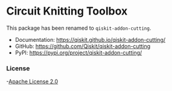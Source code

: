 # Circuit Knitting Toolbox

This package has been renamed to `qiskit-addon-cutting`.

- Documentation: https://qiskit.github.io/qiskit-addon-cutting/
- GitHub: https://github.com/Qiskit/qiskit-addon-cutting
- PyPI: https://pypi.org/project/qiskit-addon-cutting/

### License

-[Apache License 2.0](LICENSE.txt)
